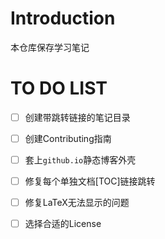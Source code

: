 # Introduction

本仓库保存学习笔记

# TO DO LIST

- [ ] 创建带跳转链接的笔记目录
- [ ] 创建Contributing指南
- [ ] 套上`github.io`静态博客外壳
- [ ] 修复每个单独文档[TOC]链接跳转
- [ ] 修复LaTeX无法显示的问题
- [ ] 选择合适的License

